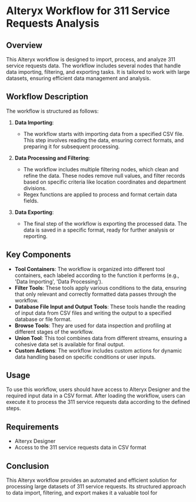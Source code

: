 # Alteryx Workflow for 311 Service Requests Analysis

## Overview

This Alteryx workflow is designed to import, process, and analyze 311 service requests data. The workflow includes several nodes that handle data importing, filtering, and exporting tasks. It is tailored to work with large datasets, ensuring efficient data management and analysis.

## Workflow Description

The workflow is structured as follows:

1. **Data Importing**: 
   - The workflow starts with importing data from a specified CSV file. This step involves reading the data, ensuring correct formats, and preparing it for subsequent processing.

2. **Data Processing and Filtering**:
   - The workflow includes multiple filtering nodes, which clean and refine the data. These nodes remove null values, and filter records based on specific criteria like location coordinates and department divisions.
   - Regex functions are applied to process and format certain data fields.

3. **Data Exporting**:
   - The final step of the workflow is exporting the processed data. The data is saved in a specific format, ready for further analysis or reporting.

## Key Components

- **Tool Containers**: The workflow is organized into different tool containers, each labeled according to the function it performs (e.g., 'Data Importing', 'Data Processing').
- **Filter Tools**: These tools apply various conditions to the data, ensuring that only relevant and correctly formatted data passes through the workflow.
- **Database File Input and Output Tools**: These tools handle the reading of input data from CSV files and writing the output to a specified database or file format.
- **Browse Tools**: They are used for data inspection and profiling at different stages of the workflow.
- **Union Tool**: This tool combines data from different streams, ensuring a cohesive data set is available for final output.
- **Custom Actions**: The workflow includes custom actions for dynamic data handling based on specific conditions or user inputs.

## Usage

To use this workflow, users should have access to Alteryx Designer and the required input data in a CSV format. After loading the workflow, users can execute it to process the 311 service requests data according to the defined steps.

## Requirements

- Alteryx Designer
- Access to the 311 service requests data in CSV format

## Conclusion

This Alteryx workflow provides an automated and efficient solution for processing large datasets of 311 service requests. Its structured approach to data import, filtering, and export makes it a valuable tool for
